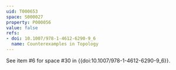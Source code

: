 ```yaml
---
uid: T000653
space: S000027
property: P000056
value: false
refs:
- doi: 10.1007/978-1-4612-6290-9_6
  name: Counterexamples in Topology
---
```


See item #6 for space #30 in {{doi:10.1007/978-1-4612-6290-9_6}}.
